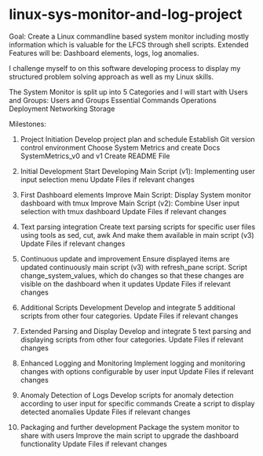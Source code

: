# linux-sys-monitor-and-log-project

Goal:
Create a Linux commandline based system monitor including mostly information which is valuable for the LFCS through shell scripts.
Extended Features will be: Dashboard elements, logs, log anomalies.

I challenge myself to on this software developing process to display my structured problem solving approach as well as my Linux skills. 

The System Monitor is split up into 5 Categories and I will start with Users and Groups:
Users and Groups
Essential Commands
Operations Deployment
Networking
Storage

Milestones:
1) Project Initiation
Develop project plan and schedule
Establish Git version control environment
Choose System Metrics and create Docs SystemMetrics_v0 and v1
Create README File

2) Initial Development 
Start Developing Main Script (v1): Implementing user input selection menu
Update Files if relevant changes

3) First Dashboard elements
Improve Main Script: Display System monitor dashboard with tmux
Improve Main Script (v2): Combine User input selection with tmux dashboard
Update Files if relevant changes

4) Text parsing integration
Create text parsing scripts for specific user files using tools as sed, cut, awk
And make them available in main script (v3)
Update Files if relevant changes

5) Continuous update and improvement
Ensure displayed items are updated continuously main script (v3) with refresh_pane script. 
Script change_system_values, which do changes so that these changes are visible on the dashboard when it updates
Update Files if relevant changes

6) Additional Scripts Development
Develop and integrate 5 additional scripts from other four categories. 
Update Files if relevant changes

7) Extended Parsing and Display
Develop and integrate 5 text parsing and displaying scripts from other four categories. 
Update Files if relevant changes

8) Enhanced Logging and Monitoring 
Implement logging and monitoring changes with options configurable by user input
Update Files if relevant changes

9) Anomaly Detection of Logs
Develop scripts for anomaly detection according to user input for specific commands
Create a script to display detected anomalies 
Update Files if relevant changes

10) Packaging and further development
Package the system monitor to share with users 
Improve the main script to upgrade the dashboard functionality 
Update Files if relevant changes
